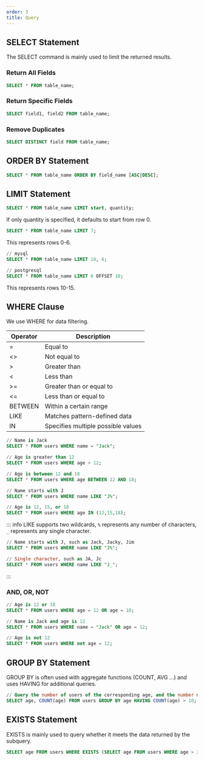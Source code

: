 ```yaml
---
order: 3
title: Query
---
```



## SELECT Statement

The SELECT command is mainly used to limit the returned results.

### Return All Fields

```sql
SELECT * FROM table_name;
```

### Return Specific Fields

```sql
SELECT field1, field2 FROM table_name;
```

### Remove Duplicates

```sql
SELECT DISTINCT field FROM table_name;
```

## ORDER BY Statement

```sql
SELECT * FROM table_name ORDER BY field_name [ASC|DESC];
```

## LIMIT Statement

```sql
SELECT * FROM table_name LIMIT start, quantity;
```

If only quantity is specified, it defaults to start from row 0.

```sql
SELECT * FROM table_name LIMIT 7;
```

This represents rows 0-6.

```sql
// mysql
SELECT * FROM table_name LIMIT 10, 6;

// postgresql
SELECT * FROM table_name LIMIT 6 OFFSET 10;
```
This represents rows 10-15.

## WHERE Clause

We use WHERE for data filtering.

| Operator | Description                        |
| -------- | ---------------------------------- |
| =        | Equal to                           |
| <>       | Not equal to                       |
| >        | Greater than                       |
| <        | Less than                          |
| >=       | Greater than or equal to           |
| <=       | Less than or equal to              |
| BETWEEN  | Within a certain range             |
| LIKE     | Matches pattern-defined data       |
| IN       | Specifies multiple possible values |

```sql
// Name is Jack
SELECT * FROM users WHERE name = "Jack";

// Age is greater than 12
SELECT * FROM users WHERE age > 12;

// Age is between 12 and 18
SELECT * FROM users WHERE age BETWEEN 12 AND 18;

// Name starts with J
SELECT * FROM users WHERE name LIKE "J%";

// Age is 12, 15, or 18
SELECT * FROM users WHERE age IN (12,15,18);
```

::: info
LIKE supports two wildcards, `%` represents any number of characters, `_` represents any single character.

```sql
// Name starts with J, such as Jack, Jacky, Jim
SELECT * FROM users WHERE name LIKE "J%";

// Single character, such as JA, Jc
SELECT * FROM users WHERE name LIKE "J_";
```
:::

### AND, OR, NOT

```sql
// Age is 12 or 18
SELECT * FROM users WHERE age = 12 OR age = 18;

// Name is Jack and age is 12
SELECT * FROM users WHERE name = "Jack" OR age = 12;

// Age is not 12
SELECT * FROM users WHERE not age = 12;
```

## GROUP BY Statement

GROUP BY is often used with aggregate functions (COUNT, AVG ...) and uses HAVING for additional queries.

```sql
// Query the number of users of the corresponding age, and the number must be greater than 10
SELECT age, COUNT(age) FROM users GROUP BY age HAVING COUNT(age) > 10;
```

## EXISTS Statement

EXISTS is mainly used to query whether it meets the data returned by the subquery.

```sql
SELECT age FROM users WHERE EXISTS (SELECT age FROM users WHERE age > 2 );
```